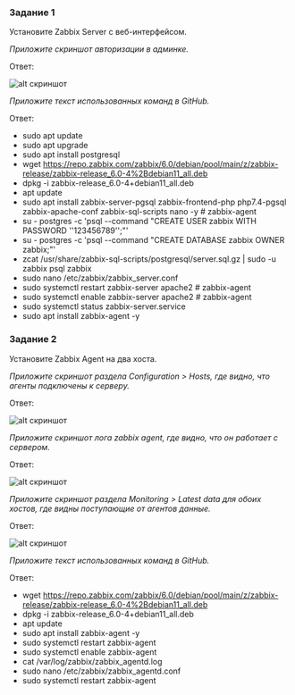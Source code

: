 ### Задание 1 

Установите Zabbix Server с веб-интерфейсом.

*Приложите скриншот авторизации в админке.*

Ответ:

![alt скриншот](https://github.com/VovanBanks/DZ-srlb/blob/main/img/HW%209-2%20(1).PNG)

*Приложите текст использованных команд в GitHub.*

Ответ:
* sudo apt update
* sudo apt upgrade
* sudo apt install postgresql
* wget https://repo.zabbix.com/zabbix/6.0/debian/pool/main/z/zabbix-release/zabbix-release_6.0-4%2Bdebian11_all.deb
* dpkg -i zabbix-release_6.0-4+debian11_all.deb
* apt update
* sudo apt install zabbix-server-pgsql zabbix-frontend-php php7.4-pgsql zabbix-apache-conf zabbix-sql-scripts nano -y # zabbix-agent
* su - postgres -c 'psql --command "CREATE USER zabbix WITH PASSWORD '\'123456789\'';"'
* su - postgres -c 'psql --command "CREATE DATABASE zabbix OWNER zabbix;"'
* zcat /usr/share/zabbix-sql-scripts/postgresql/server.sql.gz | sudo -u zabbix psql zabbix 
* sudo nano /etc/zabbix/zabbix_server.conf
* sudo systemctl restart zabbix-server apache2 # zabbix-agent 
* sudo systemctl enable zabbix-server apache2 # zabbix-agent
* sudo systemctl status zabbix-server.service
* sudo apt install zabbix-agent -y

### Задание 2 

Установите Zabbix Agent на два хоста.

*Приложите скриншот раздела Configuration > Hosts, где видно, что агенты подключены к серверу.*

Ответ:

![alt скриншот](https://github.com/VovanBanks/DZ-srlb/blob/main/img/HW%209-2%20(2).PNG)

*Приложите скриншот лога zabbix agent, где видно, что он работает с сервером.*

Ответ:

![alt скриншот](https://github.com/VovanBanks/DZ-srlb/blob/main/img/HW%209-2%20(3).PNG)

*Приложите скриншот раздела Monitoring > Latest data для обоих хостов, где видны поступающие от агентов данные.*

Ответ:

![alt скриншот](https://github.com/VovanBanks/DZ-srlb/blob/main/img/HW%209-2%20(4).PNG)

*Приложите текст использованных команд в GitHub.*

Ответ:

* wget https://repo.zabbix.com/zabbix/6.0/debian/pool/main/z/zabbix-release/zabbix-release_6.0-4%2Bdebian11_all.deb
* dpkg -i zabbix-release_6.0-4+debian11_all.deb
* apt update
* sudo apt install zabbix-agent -y
* sudo systemctl restart zabbix-agent
* sudo systemctl enable zabbix-agent
* cat /var/log/zabbix/zabbix_agentd.log
* sudo nano /etc/zabbix/zabbix_agentd.conf
* sudo systemctl restart zabbix-agent
